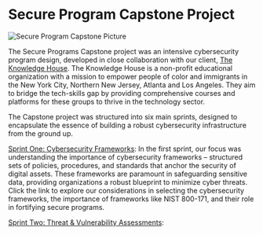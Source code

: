 # Secure Program Capstone Project

![Secure Program Capstone Picture](https://github.com/jjperipheral/TKHSecureProgramCapstoneProject/blob/main/secprogramlogo.jpeg)


The Secure Programs Capstone project was an intensive cybersecurity program design, developed in close collaboration with our client, [The Knowledge House](www.theknowledgehouse.org). The Knowledge House is a non-profit educational organization with a mission to empower people of color and immigrants in the New York City, Northern New Jersey, Atlanta and Los Angeles. They aim to bridge the tech-skills gap by providing comprehensive courses and platforms for these groups to thrive in the technology sector.

The Capstone project was structured into six main sprints, designed to encapsulate the essence of building a robust cybersecurity infrastructure from the ground up.

[Sprint One: Cybersecurity Frameworks](https://github.com/janepierresgithub/TKHSecureProgramCapstoneProject/blob/main/sprint1.md): In the first sprint, our focus was understanding the importance of cybersecurity frameworks – structured sets of policies, procedures, and standards that anchor the security of digital assets. These frameworks are paramount in safeguarding sensitive data, providing organizations a robust blueprint to minimize cyber threats. Click the link to explore our considerations in selecting the cybersecurity frameworks, the importance of frameworks like NIST 800-171, and their role in fortifying secure programs.

[Sprint Two: Threat & Vulnerability Assessments](https://github.com/janepierresgithub/TKHSecureProgramCapstoneProject/blob/main/sprint2.md):

